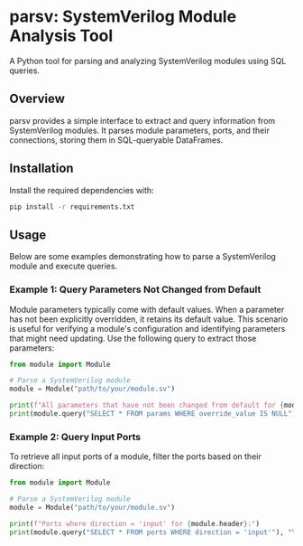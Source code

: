 # parsv: SystemVerilog Module Analysis Tool

A Python tool for parsing and analyzing SystemVerilog modules using SQL queries.

## Overview

parsv provides a simple interface to extract and query information from SystemVerilog modules. It parses module parameters, ports, and their connections, storing them in SQL-queryable DataFrames.

## Installation

Install the required dependencies with:

```bash
pip install -r requirements.txt
```

## Usage

Below are some examples demonstrating how to parse a SystemVerilog module and execute queries.

### Example 1: Query Parameters Not Changed from Default

Module parameters typically come with default values. When a parameter has not been explicitly overridden, it retains its default value. This scenario is useful for verifying a module's configuration and identifying parameters that might need updating. Use the following query to extract those parameters:

```python
from module import Module

# Parse a SystemVerilog module
module = Module("path/to/your/module.sv")

print(f"All parameters that have not been changed from default for {module.header}:")
print(module.query("SELECT * FROM params WHERE override_value IS NULL"), "\n")
```

### Example 2: Query Input Ports

To retrieve all input ports of a module, filter the ports based on their direction:

```python
from module import Module

# Parse a SystemVerilog module
module = Module("path/to/your/module.sv")

print(f"Ports where direction = 'input' for {module.header}:")
print(module.query("SELECT * FROM ports WHERE direction = 'input'"), "\n")
```
